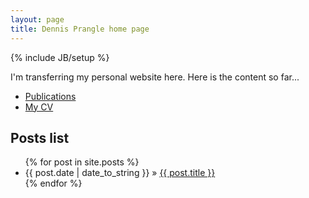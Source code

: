 ```yaml
---
layout: page
title: Dennis Prangle home page
---
```

{% include JB/setup %}

I'm transferring my personal website here.
Here is the content so far...

- [Publications](pub.html)
- [My CV](https://dl.dropboxusercontent.com/u/5302937/DennisPrangleCV.pdf)

## Posts list

<ul class="posts">
  {% for post in site.posts %}
    <li><span>{{ post.date | date_to_string }}</span> &raquo; <a href="{{ BASE_PATH }}{{ post.url }}">{{ post.title }}</a></li>
  {% endfor %}
</ul>

